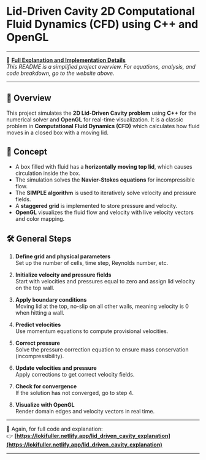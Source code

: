 # Lid-Driven Cavity 2D Computational Fluid Dynamics (CFD) using C++ and OpenGL

---

🔗 **[Full Explanation and Implementation Details](https://lokifuller.netlify.app/lid_driven_cavity_explanation)**  
*This README is a simplified project overview. For equations, analysis, and code breakdown, go to the website above.*

---

## 🚀 Overview

This project simulates the **2D Lid-Driven Cavity problem** using **C++** for the numerical solver and **OpenGL** for real-time visualization. It is a classic problem in **Computational Fluid Dynamics (CFD)** which calculates how fluid moves in a closed box with a moving lid.

## 🧠 Concept

- A box filled with fluid has a **horizontally moving top lid**, which causes circulation inside the box.
- The simulation solves the **Navier-Stokes equations** for incompressible flow.
- The **SIMPLE algorithm** is used to iteratively solve velocity and pressure fields.
- A **staggered grid** is implemented to store pressure and velocity.
- **OpenGL** visualizes the fluid flow and velocity with live velocity vectors and color mapping.

## 🛠️ General Steps

1. **Define grid and physical parameters**  
   Set up the number of cells, time step, Reynolds number, etc.

2. **Initialize velocity and pressure fields**  
   Start with velocities and pressures equal to zero and assign lid velocity on the top wall.

3. **Apply boundary conditions**  
   Moving lid at the top, no-slip on all other walls, meaning velocity is 0 when hitting a wall.

4. **Predict velocities**  
   Use momentum equations to compute provisional velocities.

5. **Correct pressure**  
   Solve the pressure correction equation to ensure mass conservation (incompressibility).

6. **Update velocities and pressure**  
   Apply corrections to get correct velocity fields.

7. **Check for convergence**  
   If the solution has not converged, go to step 4.

8. **Visualize with OpenGL**  
   Render domain edges and velocity vectors in real time.

---

📌 Again, for full code and explanation:  
👉 **[https://lokifuller.netlify.app/lid_driven_cavity_explanation](https://lokifuller.netlify.app/lid_driven_cavity_explanation)**

---

